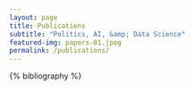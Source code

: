 ```yaml
---
layout: page
title: Publications
subtitle: "Politics, AI, &amp; Data Science"
featured-img: papers-01.jpeg
permalink: /publications/
---
```


{% bibliography %}